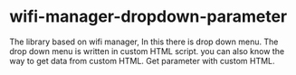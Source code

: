 # wifi-manager-dropdown-parameter
The library based on wifi manager, In this there is drop down menu. The drop down menu is written in custom HTML script.  you can also know the way to get data from custom HTML. Get parameter with custom HTML.
